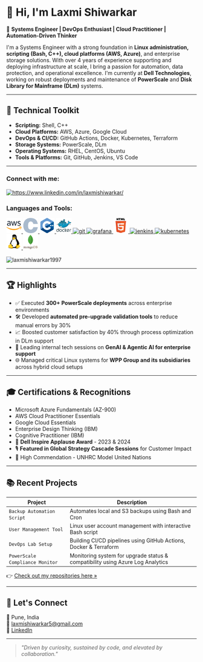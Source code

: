 # 👋 Hi, I'm Laxmi Shiwarkar

🎯 **Systems Engineer | DevOps Enthusiast | Cloud Practitioner | Automation-Driven Thinker**

I'm a Systems Engineer with a strong foundation in **Linux administration, scripting (Bash, C++), cloud platforms (AWS, Azure)**, and enterprise storage solutions. With over 4 years of experience supporting and deploying infrastructure at scale, I bring a passion for automation, data protection, and operational excellence. I'm currently at **Dell Technologies**, working on robust deployments and maintenance of **PowerScale** and **Disk Library for Mainframe (DLm)** systems.

---

## 🔧 Technical Toolkit

- **Scripting:** Shell, C++
- **Cloud Platforms:** AWS, Azure, Google Cloud
- **DevOps & CI/CD:** GitHub Actions, Docker, Kubernetes, Terraform
- **Storage Systems:** PowerScale, DLm
- **Operating Systems:** RHEL, CentOS, Ubuntu
- **Tools & Platforms:** Git, GitHub, Jenkins, VS Code

---

<h3 align="left">Connect with me:</h3>
<p align="left">
<a href="https://linkedin.com/in/https://www.linkedin.com/in/laxmishiwarkar/" target="blank"><img align="center" src="https://raw.githubusercontent.com/rahuldkjain/github-profile-readme-generator/master/src/images/icons/Social/linked-in-alt.svg" alt="https://www.linkedin.com/in/laxmishiwarkar/" height="30" width="40" /></a>
</p>

<h3 align="left">Languages and Tools:</h3>
<p align="left"> <a href="https://aws.amazon.com" target="_blank" rel="noreferrer"> <img src="https://raw.githubusercontent.com/devicons/devicon/master/icons/amazonwebservices/amazonwebservices-original-wordmark.svg" alt="aws" width="40" height="40"/> </a> <a href="https://www.cprogramming.com/" target="_blank" rel="noreferrer"> <img src="https://raw.githubusercontent.com/devicons/devicon/master/icons/c/c-original.svg" alt="c" width="40" height="40"/> </a> <a href="https://www.w3schools.com/cpp/" target="_blank" rel="noreferrer"> <img src="https://raw.githubusercontent.com/devicons/devicon/master/icons/cplusplus/cplusplus-original.svg" alt="cplusplus" width="40" height="40"/> </a> <a href="https://www.docker.com/" target="_blank" rel="noreferrer"> <img src="https://raw.githubusercontent.com/devicons/devicon/master/icons/docker/docker-original-wordmark.svg" alt="docker" width="40" height="40"/> </a> <a href="https://git-scm.com/" target="_blank" rel="noreferrer"> <img src="https://www.vectorlogo.zone/logos/git-scm/git-scm-icon.svg" alt="git" width="40" height="40"/> </a> <a href="https://grafana.com" target="_blank" rel="noreferrer"> <img src="https://www.vectorlogo.zone/logos/grafana/grafana-icon.svg" alt="grafana" width="40" height="40"/> </a> <a href="https://www.w3.org/html/" target="_blank" rel="noreferrer"> <img src="https://raw.githubusercontent.com/devicons/devicon/master/icons/html5/html5-original-wordmark.svg" alt="html5" width="40" height="40"/> </a> <a href="https://www.jenkins.io" target="_blank" rel="noreferrer"> <img src="https://www.vectorlogo.zone/logos/jenkins/jenkins-icon.svg" alt="jenkins" width="40" height="40"/> </a> <a href="https://kubernetes.io" target="_blank" rel="noreferrer"> <img src="https://www.vectorlogo.zone/logos/kubernetes/kubernetes-icon.svg" alt="kubernetes" width="40" height="40"/> </a> <a href="https://www.linux.org/" target="_blank" rel="noreferrer"> <img src="https://raw.githubusercontent.com/devicons/devicon/master/icons/linux/linux-original.svg" alt="linux" width="40" height="40"/> </a> <a href="https://www.mongodb.com/" target="_blank" rel="noreferrer"> <img src="https://raw.githubusercontent.com/devicons/devicon/master/icons/mongodb/mongodb-original-wordmark.svg" alt="mongodb" width="40" height="40"/> </a> </p>

<p><img align="center" src="https://github-readme-stats.vercel.app/api/top-langs?username=laxmishiwarkar1997&show_icons=true&locale=en&layout=compact" alt="laxmishiwarkar1997" /></p>

---

## 🏆 Highlights

- ✅ Executed **300+ PowerScale deployments** across enterprise environments
- 🛠️ Developed **automated pre-upgrade validation tools** to reduce manual errors by 30%
- 📈 Boosted customer satisfaction by 40% through process optimization in DLm support
- 🧠 Leading internal tech sessions on **GenAI & Agentic AI for enterprise support**
- 🌐 Managed critical Linux systems for **WPP Group and its subsidiaries** across hybrid cloud setups

---

## 🎓 Certifications & Recognitions

- Microsoft Azure Fundamentals (AZ-900)
- AWS Cloud Practitioner Essentials
- Google Cloud Essentials
- Enterprise Design Thinking (IBM)
- Cognitive Practitioner (IBM)
- 🏅 **Dell Inspire Applause Award** - 2023 & 2024
- 🎙️ **Featured in Global Strategy Cascade Sessions** for Customer Impact
- 🥇 High Commendation - UNHRC Model United Nations

---

## 📚 Recent Projects

| Project | Description |
|--------|-------------|
| `Backup Automation Script` | Automates local and S3 backups using Bash and Cron |
| `User Management Tool` | Linux user account management with interactive Bash script |
| `DevOps Lab Setup` | Building CI/CD pipelines using GitHub Actions, Docker & Terraform |
| `PowerScale Compliance Monitor` | Monitoring system for upgrade status & compatibility using Azure Log Analytics |

👉 [Check out my repositories here »](https://github.com/laxmishiwarkar1997)

---

## 🤝 Let's Connect

📍 Pune, India  
📧 laxmishiwarkar5@gmail.com  
🔗 [LinkedIn](https://www.linkedin.com/in/laxmishiwarkar)

---



> _"Driven by curiosity, sustained by code, and elevated by collaboration."_

